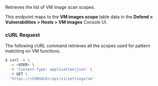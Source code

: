 Retrieves the list of VM image scan scopes.

This endpoint maps to the **VM images scope** table data in the **Defend > Vulnerabilities > Hosts > VM images** Console UI.

### cURL Request

The following cURL command retrieves all the scopes used for pattern matching on VM functions.

```bash
$ curl -k \
  -u <USER> \
  -H 'Content-Type: application/json' \
  -X GET \
  'https://<CONSOLE>/api/v1/settings/vm'
```
